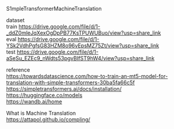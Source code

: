 S1mpleTransformerMachineTranslation

dataset<br />
train https://drive.google.com/file/d/1-_ddZ0mleJqXexOgDpPB77KsTPUWUBuo/view?usp=share_link<br />
eval https://drive.google.com/file/d/1-YSk2VdhPgfsG83HZM8o96vEpsMZ75Zt/view?usp=share_link<br />
test https://drive.google.com/file/d/1-aSeSu_EZEc9_nWdts53pgvBIfST9hW4/view?usp=share_link<br />

reference<br />
https://towardsdatascience.com/how-to-train-an-mt5-model-for-translation-with-simple-transformers-30ba5fa66c5f<br />
https://simpletransformers.ai/docs/installation/<br />
https://huggingface.co/models<br />
https://wandb.ai/home<br />

What is Machine Translation<br />
https://attapol.github.io/compling/
